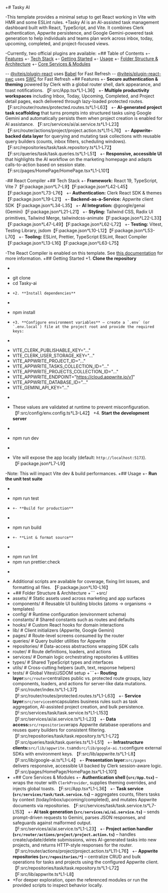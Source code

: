 +# Tasky AI

-This template provides a minimal setup to get React working in Vite with HMR and some ESLint rules.
+Tasky AI is an AI-assisted task management dashboard built with React, TypeScript, and Vite. It combines Clerk authentication, Appwrite persistence, and Google Gemini-powered task generation to help individuals and teams plan work across inbox, today, upcoming, completed, and project-focused views.

-Currently, two official plugins are available:
+## Table of Contents
+- [Features](#features)
+- [Tech Stack](#tech-stack)
+- [Getting Started](#getting-started)
+- [Usage](#usage)
+- [Folder Structure & Architecture](#folder-structure--architecture)
+- [Core Services & Modules](#core-services--modules)

-- [@vitejs/plugin-react](https://github.com/vitejs/vite-plugin-react/blob/main/packages/plugin-react) uses [Babel](https://babeljs.io/) for Fast Refresh
-- [@vitejs/plugin-react-swc](https://github.com/vitejs/vite-plugin-react/blob/main/packages/plugin-react-swc) uses [SWC](https://swc.rs/) for Fast Refresh
+## Features
+- **Secure authentication & theming** powered by Clerk with a global router shell, dark appearance, and toast notifications. 【F:src/App.tsx†L1-L36】
+- **Multiple productivity workspaces** including Inbox, Today, Upcoming, Completed, and Project detail pages, each delivered through lazy-loaded protected routes. 【F:src/router/routes/protected.routes.ts†L1-L63】
+- **AI-generated project task scaffolding** that turns prompts into structured tasks using Google Gemini and automatically persists them when project creation is enabled for AI assistance. 【F:src/services/ai/ai.service.ts†L1-L23】【F:src/router/actions/project/project.action.ts†L11-L76】
+- **Appwrite-backed data layer** for querying and mutating task collections with reusable query builders (counts, inbox filters, scheduling windows). 【F:src/repositories/task/task.repository.ts†L1-L72】【F:src/queries/task/task.queries.ts†L1-L51】
+- **Responsive, accessible UI** that highlights the AI workflow on the marketing homepage and adapts calls-to-action based on session state. 【F:src/pages/HomePage/HomePage.tsx†L1-L101】

-## React Compiler
+## Tech Stack
+- **Framework:** React 19, TypeScript, Vite 7【F:package.json†L7-L9】【F:package.json†L42-L45】【F:package.json†L73-L76】
+- **Authentication:** Clerk React SDK & themes【F:package.json†L19-L21】
+- **Backend-as-a-Service:** Appwrite client SDK【F:package.json†L34-L35】
+- **AI Integration:** @google/genai (Gemini)【F:package.json†L21-L21】
+- **Styling:** Tailwind CSS, Radix UI primitives, Tailwind Merge, tailwindcss-animate【F:package.json†L22-L33】【F:package.json†L47-L49】【F:package.json†L62-L72】
+- **Testing:** Vitest, Testing Library, jsdom【F:package.json†L10-L12】【F:package.json†L53-L70】
+- **Tooling:** ESLint, Prettier, TypeScript ESLint, React Compiler【F:package.json†L13-L16】【F:package.json†L63-L75】

-The React Compiler is enabled on this template. See [this documentation](https://react.dev/learn/react-compiler) for more information.
+## Getting Started
+1. **Clone the repository**

- ```bash

  ```
- git clone <repo-url>
- cd Tasky-ai
- ```
  +2. **Install dependencies**
  ```
- ```bash

  ```
- npm install
- ```
  +3. **Configure environment variables** – create a `.env` (or `.env.local`) file at the project root and provide the required keys:
  ```
- ```bash

  ```
- VITE_CLERK_PUBLISHABLE_KEY="..."
- VITE_CLERK_USER_STORAGE_KEY="..."
- VITE_APPWRITE_PROJECT_ID="..."
- VITE_APPWRITE_TASKS_COLLECTION_ID="..."
- VITE_APPWRITE_PROJECTS_COLLECTION_ID="..."
- VITE_APPWRITE_ENDPOINT="https://cloud.appwrite.io/v1"
- VITE_APPWRITE_DATABASE_ID="..."
- VITE_GEMINI_API_KEY="..."
- ```

  ```
- These values are validated at runtime to prevent misconfiguration. 【F:src/config/env.config.ts†L3-L42】
  +4. **Start the development server**
- ```bash

  ```
- npm run dev
- ```

  ```
- Vite will expose the app locally (default: `http://localhost:5173`).【F:package.json†L7-L9】

-Note: This will impact Vite dev & build performances.
+## Usage
+- **Run the unit test suite**

- ```bash

  ```
- npm run test
- ```
  +- **Build for production**
  ```
- ```bash

  ```
- npm run build
- ```
  +- **Lint & format source**
  ```
- ```bash

  ```
- npm run lint
- npm run prettier:check
- ```

  ```
- Additional scripts are available for coverage, fixing lint issues, and formatting all files. 【F:package.json†L10-L16】
- +## Folder Structure & Architecture
  +```
  +src/
- assets/ # Static assets used across marketing and app surfaces
- components/ # Reusable UI building blocks (atoms → organisms → templates)
- config/ # Runtime configuration (environment schema)
- constants/ # Shared constants such as routes and defaults
- hooks/ # Custom React hooks for domain interactions
- lib/ # Client initializers (Appwrite, Google Gemini)
- pages/ # Route-level screens consumed by the router
- queries/ # Query builder utilities for Appwrite
- repositories/ # Data-access abstractions wrapping SDK calls
- router/ # Route definitions, loaders, and actions
- services/ # Domain logic orchestrating repositories & utilities
- types/ # Shared TypeScript types and interfaces
- utils/ # Cross-cutting helpers (auth, text, response helpers)
- tests/ # Global Vitest/JSDOM setup
  +```+- **Routing layer:**`src/router`centralizes public vs. protected route groups, lazy components, loaders, and actions for server-like data mutations. 【F:src/router/index.ts†L1-L37】【F:src/router/routes/protected.routes.ts†L1-L63】
+- **Service layer:**`src/services`encapsulates business rules such as task aggregation, AI-assisted project creation, and bulk persistence. 【F:src/services/task/task.service.ts†L1-L153】【F:src/services/ai/ai.service.ts†L1-L23】
+- **Data access:**`src/repositories`wraps Appwrite database operations and reuses query builders for consistent filtering. 【F:src/repositories/task/task.repository.ts†L1-L72】【F:src/queries/task/task.queries.ts†L1-L51】
+- **Infrastructure clients:**`src/lib/appwrite.ts`and`src/lib/google-ai.ts`configure external SDKs with environment keys. 【F:src/lib/appwrite.ts†L1-L8】【F:src/lib/google-ai.ts†L1-L4】
+- **Presentation layer:**`src/pages` delivers responsive, accessible UI backed by Clerk session-aware logic. 【F:src/pages/HomePage/HomePage.tsx†L1-L101】
- +## Core Services & Modules
  +- **Authentication shell (`src/App.tsx`)** – wraps the router with `ClerkProvider`, supplies theming overrides, and injects global toasts. 【F:src/App.tsx†L1-L36】
  +- **Task service (`src/services/task/task.service.ts`)** – aggregates counts, filters tasks by context (today/inbox/upcoming/completed), and mutates Appwrite documents via repositories. 【F:src/services/task/task.service.ts†L7-L153】
  +- **AI task generation (`src/services/ai/ai.service.ts`)** – sends prompt-driven requests to Gemini, parses JSON responses, and safeguards against malformed output. 【F:src/services/ai/ai.service.ts†L1-L23】
  +- **Project action handler (`src/router/actions/project/project.action.ts`)** – handles create/update/delete submissions, wires AI-generated tasks into new projects, and returns HTTP-style responses for the router. 【F:src/router/actions/project/project.action.ts†L11-L76】
  +- **Appwrite repositories (`src/repositories/*`)** – centralize CRUD and bulk operations for tasks and projects using the configured Appwrite client. 【F:src/repositories/task/task.repository.ts†L1-L72】【F:src/lib/appwrite.ts†L1-L8】
- +For deeper exploration, open the referenced modules or run the provided scripts to inspect behavior locally.
